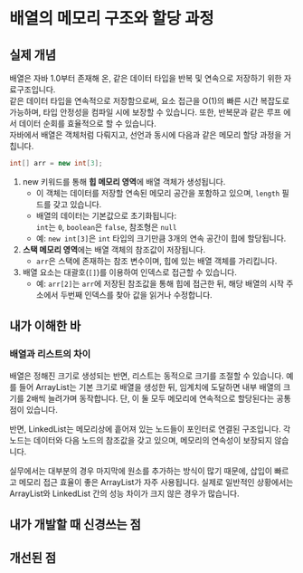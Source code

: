 # 배열의 메모리 구조와 할당 과정
## 실제 개념
배열은 자바 1.0부터 존재해 온, 같은 데이터 타입을 반복 및 연속으로 저장하기 위한 자료구조입니다.  
같은 데이터 타입을 연속적으로 저장함으로써, 요소 접근을 O(1)의 빠른 시간 복잡도로 가능하며, 타입 안정성을 컴파일 시에 보장할 수 있습니다. 또한, 반복문과 같은 루프 에서 데이터 순회를 효율적으로 할 수 있습니다.   
자바에서 배열은 객체처럼 다뤄지고, 선언과 동시에 다음과 같은 메모리 할당 과정을 거칩니다. 
```java
int[] arr = new int[3];
```
1. new 키워드를 통해 **힙 메모리 영역**에 배열 객체가 생성됩니다.  
   * 이 객체는 데이터를 저장할 연속된 메모리 공간을 포함하고 있으며, `length` 필드를 갖고 있습니다.
   * 배열의 데이터는 기본값으로 초기화됩니다:  
     `int`는 `0`, `boolean`은 `false`, 참조형은 `null`
   * 예: `new int[3]`은 `int` 타입의 크기만큼 3개의 연속 공간이 힙에 할당됩니다.
1. **스택 메모리 영역**에는 배열 객체의 참조값이 저장됩니다.
    * `arr`은 스택에 존재하는 참조 변수이며, 힙에 있는 배열 객체를 가리킵니다.
1. 배열 요소는 대괄호(`[]`)를 이용하여 인덱스로 접근할 수 있습니다.
    * 예: `arr[2]`는 `arr`에 저장된 참조값을 통해 힙에 접근한 뒤, 해당 배열의 시작 주소에서 두번째 인덱스를 찾아 값을 읽거나 수정합니다.

## 내가 이해한 바
### 배열과 리스트의 차이
배열은 정해진 크기로 생성되는 반면, 리스트는 동적으로 크기를 조절할 수 있습니다. 예를 들어 ArrayList는 기본 크기로 배열을 생성한 뒤, 임계치에 도달하면 내부 배열의 크기를 2배씩 늘려가며 동작합니다.
단, 이 둘 모두 메모리에 연속적으로 할당된다는 공통점이 있습니다.

반면, LinkedList는 메모리상에 흩어져 있는 노드들이 포인터로 연결된 구조입니다. 각 노드는 데이터와 다음 노드의 참조값을 갖고 있으며, 메모리의 연속성이 보장되지 않습니다.

실무에서는 대부분의 경우 마지막에 원소를 추가하는 방식이 많기 때문에, 삽입이 빠르고 메모리 접근 효율이 좋은 ArrayList가 자주 사용됩니다. 실제로 일반적인 상황에서는 ArrayList와 LinkedList 간의 성능 차이가 크지 않은 경우가 많습니다.

## 내가 개발할 때 신경쓰는 점
## 개선된 점
